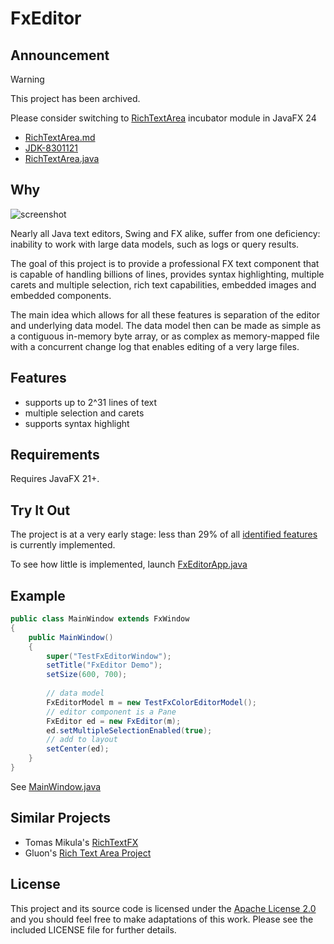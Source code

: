 # FxEditor

## Announcement

> [!WARNING]
> This project has been archived.

Please consider switching to
[RichTextArea](https://github.com/andy-goryachev-oracle/Test/blob/main/doc/RichTextArea/RichTextArea.md)
incubator module in JavaFX 24

- [RichTextArea.md](https://github.com/andy-goryachev-oracle/Test/blob/main/doc/RichTextArea/RichTextArea.md)
- [JDK-8301121](https://bugs.openjdk.org/browse/JDK-8301121)
- [RichTextArea.java](https://github.com/openjdk/jfx/blob/master/modules/jfx.incubator.richtext/src/main/java/jfx/incubator/scene/control/richtext/RichTextArea.java)


## Why ##

![screenshot](https://github.com/andy-goryachev/FxEditor/blob/master/doc/screenshot.png)

Nearly all Java text editors, Swing and FX alike, suffer from one deficiency: inability to work with large 
data models, such as logs or query results.

The goal of this project is to provide a professional FX text component that is capable of handling billions of 
lines, provides syntax highlighting, multiple carets and multiple selection, rich text capabilities,
embedded images and embedded components.

The main idea which allows for all these features is separation of the editor and underlying data model.
The data model then can be made as simple as a contiguous in-memory byte array, or as complex as memory-mapped 
file with a concurrent change log that enables editing of a very large files.


## Features

* supports up to 2^31 lines of text
* multiple selection and carets
* supports syntax highlight


## Requirements

Requires JavaFX 21+.
 

## Try It Out ##

The project is at a very early stage: less than 29% of all 
[identified features](https://github.com/andy-goryachev/FxEditor/blob/master/FxEditor%20Feature%20Matrix.xlsx)
is currently implemented. 

To see how little is implemented, launch 
[FxEditorApp.java](https://github.com/andy-goryachev/FxEditor/blob/master/src/demo/edit/FxEditorApp.java)



## Example

```java
public class MainWindow extends FxWindow
{
	public MainWindow()
	{
		super("TestFxEditorWindow");
		setTitle("FxEditor Demo");
		setSize(600, 700);
		
		// data model
		FxEditorModel m = new TestFxColorEditorModel();
		// editor component is a Pane
		FxEditor ed = new FxEditor(m);
		ed.setMultipleSelectionEnabled(true);
		// add to layout		
		setCenter(ed);
	}
}
```

See [MainWindow.java](https://github.com/andy-goryachev/FxEditor/blob/master/src/demo/edit/MainWindow.java)



## Similar Projects

- Tomas Mikula's [RichTextFX](https://github.com/TomasMikula/RichTextFX)
- Gluon's [Rich Text Area Project](https://github.com/gluonhq/rich-text-area)



## License

This project and its source code is licensed under the [Apache License 2.0](http://www.apache.org/licenses/LICENSE-2.0) and you should feel free to make adaptations of this work. Please see the included LICENSE file for further details.

